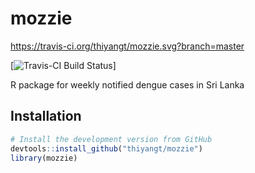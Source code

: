 # mozzie
https://travis-ci.org/thiyangt/mozzie.svg?branch=master

[![Travis-CI Build Status](https://travis-ci.org/thiyangt/mozzie.svg?branch=master)]

R package for weekly notified dengue cases in Sri Lanka 

## Installation

```R
# Install the development version from GitHub
devtools::install_github("thiyangt/mozzie")
library(mozzie)
```
